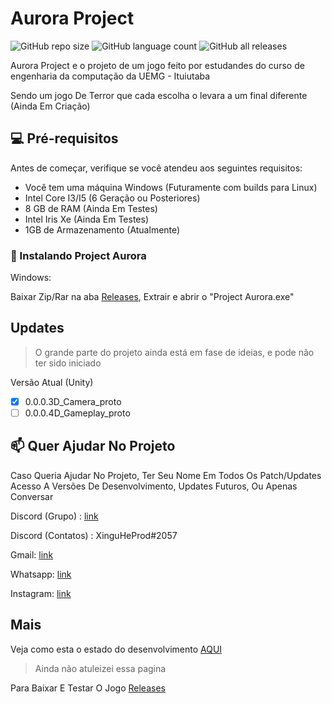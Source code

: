 # Aurora Project

<!--- https://shields.io --->

![GitHub repo size](https://img.shields.io/github/repo-size/XinguHe/aurora-project)
![GitHub language count](https://img.shields.io/github/languages/count/XinguHe/aurora-project)
![GitHub all releases](https://img.shields.io/github/downloads/XinguHe/aurora-project/total)

Aurora Project e o projeto de um jogo feito por estudandes do curso de engenharia da computação da UEMG - Ituiutaba

Sendo um jogo De Terror que cada escolha o levara a um final diferente (Ainda Em Criação)

## 💻 Pré-requisitos

Antes de começar, verifique se você atendeu aos seguintes requisitos:
* Você tem uma máquina Windows (Futuramente com builds para Linux)
* Intel Core I3/I5 (6 Geração ou Posteriores)
* 8 GB de RAM (Ainda Em Testes)
* Intel Iris Xe (Ainda Em Testes)
* 1GB de Armazenamento (Atualmente)

### 🚀 Instalando Project Aurora

Windows:

Baixar Zip/Rar na aba [Releases](https://github.com/XinguHe/aurora-project/releases), Extrair e abrir o "Project Aurora.exe"

## Updates
>O grande parte do projeto ainda está em fase de ideias, e pode não ter sido iniciado

Versão Atual (Unity)

- [x] 0.0.0.3D_Camera_proto
- [ ] 0.0.0.4D_Gameplay_proto

## 📫 Quer Ajudar No Projeto

Caso Queria Ajudar No Projeto, Ter Seu Nome Em Todos Os Patch/Updates
Acesso A Versões De Desenvolvimento, Updates Futuros, Ou Apenas Conversar 

Discord (Grupo) : [link](https://discord.gg/33Nsvg7Ysv)

Discord (Contatos) : XinguHeProd#2057

Gmail: [link](guilhermecaetanno87123@gmail.com)

Whatsapp: [link](https://api.whatsapp.com/send/?phone=%2B5534996386599&text=Ol%C3%A1%2C+XinguheProd&type=phone_number&app_absent=0)

Instagram: [link](https://www.instagram.com/xinguheprod/)

## Mais

Veja como esta o estado do desenvolvimento [AQUI](https://trello.com/b/tcVUTd8K/project-aurora)
>Ainda não atuleizei essa pagina 

Para Baixar E Testar O Jogo [Releases](https://github.com/XinguHe/aurora-project/releases)
